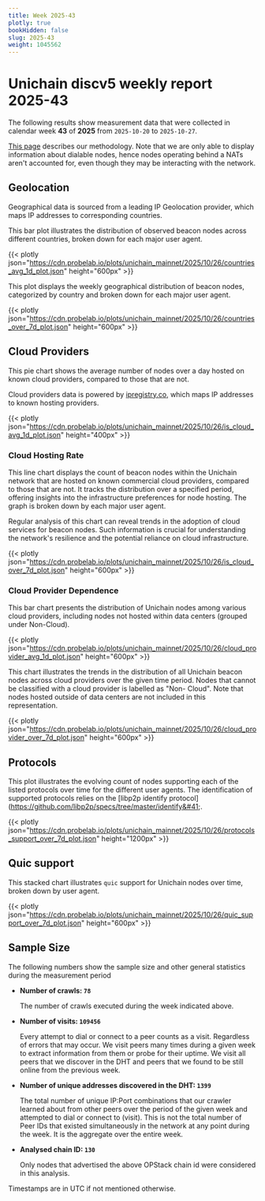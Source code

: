 ```yaml
---
title: Week 2025-43
plotly: true
bookHidden: false
slug: 2025-43
weight: 1045562
---
```


# Unichain discv5 weekly report 2025-43

The following results show measurement data that were collected in calendar week **43** of **2025** from `2025-10-20` to `2025-10-27`.

[This page](../methodology) describes our methodology. Note that we are only able to display information about dialable nodes, hence nodes operating behind a NATs aren't accounted for, even though they may be interacting with the network.


## Geolocation

Geographical data is sourced from a leading IP Geolocation provider, which maps IP addresses to corresponding countries.


This bar plot illustrates the distribution of observed beacon nodes across different countries, broken down for each major user agent.

{{< plotly json="https://cdn.probelab.io/plots/unichain_mainnet/2025/10/26/countries_avg_1d_plot.json" height="600px" >}}


This plot displays the weekly geographical distribution of beacon nodes, categorized by country and broken down for each major user agent.

{{< plotly json="https://cdn.probelab.io/plots/unichain_mainnet/2025/10/26/countries_over_7d_plot.json" height="600px" >}}


## Cloud Providers

This pie chart shows the average number of nodes over a day hosted on known cloud providers, compared to those that are not. 

Cloud providers data is powered by [ipregistry.co](https://ipregistry.co), which maps IP addresses to known hosting providers.

{{< plotly json="https://cdn.probelab.io/plots/unichain_mainnet/2025/10/26/is_cloud_avg_1d_plot.json" height="400px" >}}

### Cloud Hosting Rate

This line chart displays the count of beacon nodes within the Unichain network that are hosted on known commercial cloud providers, compared to those that are not. It tracks the distribution over a specified period, offering insights into the infrastructure preferences for node hosting. The graph is broken down by each major user agent.

Regular analysis of this chart can reveal trends in the adoption of cloud services for beacon nodes. Such information is crucial for understanding the network's resilience and the potential reliance on cloud infrastructure.

{{< plotly json="https://cdn.probelab.io/plots/unichain_mainnet/2025/10/26/is_cloud_over_7d_plot.json" height="600px" >}}

### Cloud Provider Dependence

This bar chart presents the distribution of Unichain nodes among various cloud providers, including nodes not hosted within data centers (grouped under Non-Cloud).

{{< plotly json="https://cdn.probelab.io/plots/unichain_mainnet/2025/10/26/cloud_provider_avg_1d_plot.json" height="600px" >}}

This chart illustrates the trends in the distribution of all Unichain beacon nodes across cloud providers over the given time period. Nodes that cannot be classified with a cloud provider is labelled as "Non-
Cloud". Note that nodes hosted outside of data centers are not included in this representation. 

{{< plotly json="https://cdn.probelab.io/plots/unichain_mainnet/2025/10/26/cloud_provider_over_7d_plot.json" height="600px" >}}


## Protocols

This plot illustrates the evolving count of nodes supporting each of the listed protocols over time for the different user agents. The identification of supported protocols relies on the [libp2p identify protocol]&#40;https://github.com/libp2p/specs/tree/master/identify&#41;.

{{< plotly json="https://cdn.probelab.io/plots/unichain_mainnet/2025/10/26/protocols_support_over_7d_plot.json" height="1200px" >}}


## Quic support

This stacked chart illustrates `quic` support for Unichain nodes over time, broken down by user agent.

{{< plotly json="https://cdn.probelab.io/plots/unichain_mainnet/2025/10/26/quic_support_over_7d_plot.json" height="600px" >}}


## Sample Size

The following numbers show the sample size and other general statistics during the measurement period

- **Number of crawls: `78`**
  
  The number of crawls executed during the week indicated above.

- **Number of visits: `109456`**

  Every attempt to dial or connect to a peer counts as a visit. Regardless of errors that may occur. We visit peers many times during a given week to extract information from them or probe for their uptime. We visit all peers that we discover in the DHT and peers that we found to be still online from the previous week.

- **Number of unique addresses discovered in the DHT: `1399`**

  The total number of unique IP:Port combinations that our crawler learned about from other peers over the period of the given week and attempted to dial or connect to (visit). This is not the total number of Peer IDs that existed simultaneously in the network at any point during the week. It is the aggregate over the entire week.

- **Analysed chain ID: `130`**
  
  Only nodes that advertised the above OPStack chain id were considered in this analysis.

Timestamps are in UTC if not mentioned otherwise.